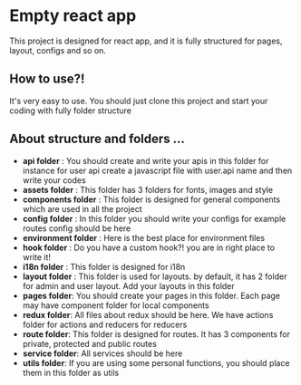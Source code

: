 # Empty react app

This project is designed for react app, and it is fully structured for pages, layout, configs and so on.

## How to use?!
It's very easy to use. You should just clone this project and start your coding with fully folder structure 

## About structure and folders ...

- **api folder** : You should create and write your apis in this folder for instance for user api create a javascript file with user.api name and then write your codes
- **assets folder** : This folder has 3 folders for fonts, images and style 
- **components folder** : This folder is designed for general components which are used in all the project
- **config folder** : In this folder you should write your configs for example routes config should be here
- **environment folder** : Here is the best place for environment files
- **hook folder** : Do you have a custom hook?! you are in right place to write it!
- **i18n folder** : This folder is designed for i18n 
- **layout folder** : This folder is used for layouts. by default, it has 2 folder for admin and user layout. Add your layouts in this folder
- **pages folder**: You should create your pages in this folder. Each page may have component folder for local components 
- **redux folder**: All files about redux should be here. We have actions folder for actions and reducers for reducers
- **route folder**: This folder is designed for routes. It has 3 components for private, protected and public routes
- **service folder**: All services should be here
- **utils folder**: If you are using some personal functions, you should place them in this folder as utils
